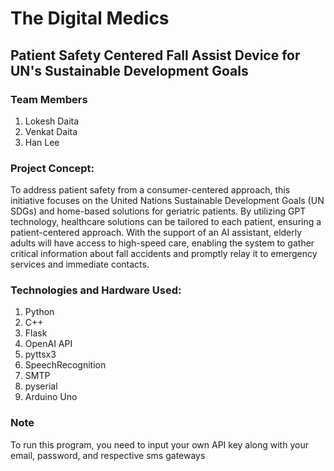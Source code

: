 # The Digital Medics

## Patient Safety Centered Fall Assist Device for UN's Sustainable Development Goals

### Team Members
1. Lokesh Daita
2. Venkat Daita
3. Han Lee

### Project Concept:
To address patient safety from a consumer-centered approach, this initiative focuses on the United Nations Sustainable Development Goals (UN SDGs) and home-based solutions for geriatric patients. By utilizing GPT technology, healthcare solutions can be tailored to each patient, ensuring a patient-centered approach. With the support of an AI assistant, elderly adults will have access to high-speed care, enabling the system to gather critical information about fall accidents and promptly relay it to emergency services and immediate contacts.

### Technologies and Hardware Used:
1. Python
2. C++
3. Flask
4. OpenAI API
5. pyttsx3
6. SpeechRecognition
7. SMTP
8. pyserial
9. Arduino Uno

### Note
To run this program, you need to input your own API key along with your email, password, and respective sms gateways
